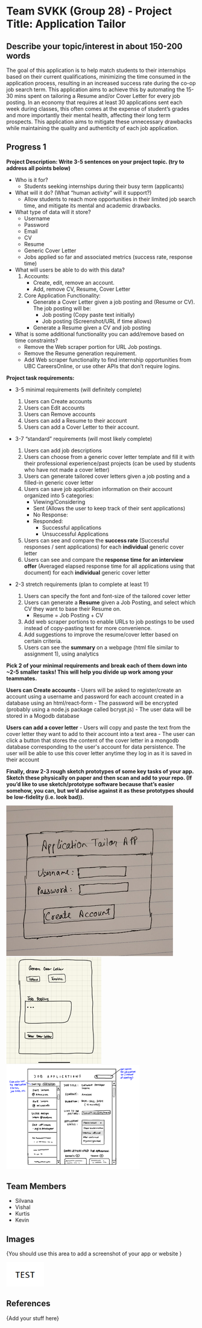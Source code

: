 # Team SVKK (Group 28) - Project Title: Application Tailor

## Describe your topic/interest in about 150-200 words
The goal of this application is to help match students to their internships based on their current qualifications, minimizing the time consumed in the application process, resulting in an increased success rate during the co-op job search term. This application aims to achieve this by automating the 15-30 mins spent on tailoring a Resume and/or Cover Letter for every job posting. In an economy that requires at least 30 applications sent each week during classes, this often comes at the expense of student’s grades and more importantly their mental health, affecting their long term prospects. This application aims to mitigate these unnecessary drawbacks while maintaining the quality and authenticity of each job application.


## Progress 1 
**Project Description: Write 3-5 sentences on your project topic. (try to address all points below)**
- Who is it for?
    - Students seeking internships during their busy term (applicants)
- What will it do? (What “human activity” will it support?)
    - Allow students to reach more opportunities in their limited job search time, and mitigate its mental and academic drawbacks.
- What type of data will it store?
    - Username
    - Password
    - Email
    - CV
    - Resume
    - Generic Cover Letter
    - Jobs applied so far and associated metrics (success rate, response time)
- What will users be able to do with this data?
    1. Accounts: 
        - Create, edit, remove an account.
        - Add, remove CV, Resume, Cover Letter
    2. Core Application Functionality:
        - Generate a Cover Letter given a job posting and (Resume or CV).  The job posting will be:
            - Job posting (Copy paste text initially)
            - Job posting (Screenshot/URL if time allows)
        - Generate a Resume given a CV and job posting
- What is some additional functionality you can add/remove based on time constraints?
    - Remove the Web scraper portion for URL Job postings. 
    - Remove the Resume generation requirement.
    - Add Web scraper functionality to find internship opportunities from UBC CareersOnline, or use other APIs that don’t require logins.
 
**Project task requirements:**
- 3-5 minimal requirements (will definitely complete)
  1. Users can Create accounts
  2. Users can Edit accounts
  3. Users can Remove accounts
  4. Users can add a Resume to their account
  5. Users can add a Cover Letter to their account.
     
- 3-7 “standard” requirements (will most likely complete)
  1. Users can add job descriptions 
  2. Users can choose from a generic cover letter template and fill it with their professional experience/past projects (can be used by students who have not made a cover letter)
  3. Users can generate tailored cover letters given a job posting and a filled-in generic cover letter
  4. Users can save job application information on their account organized into 5 categories:
      - Viewing/Considering
      - Sent (Allows the user to keep track of their sent applications)
      - No Response:
      - Responded: 
          - Successful applications
          - Unsuccessful Applications
  5. Users can see and compare the **success rate** (Successful responses / sent applications) for each **individual** generic cover letter
  6. Users can see and compare the **response time for an interview offer** (Averaged elapsed response time for all applications using that document) for each **individual** generic cover letter
     
- 2-3 stretch requirements (plan to complete at least 1!)
  1. Users can specify the font and font-size of the tailored cover letter
  2. Users can generate a **Resume** given a Job Posting, and select which CV they want to base their Resume on.	
      - Resume = Job Posting + CV	
  3. Add web scraper portions to enable URLs to job postings to be used instead of copy-pasting text for more convenience. 
  4. Add suggestions to improve the resume/cover letter based on certain criteria. 
  5. Users can see the **summary** on a webpage (html file similar to assignment 1), using analytics
     
**Pick 2 of your minimal requirements and break each of them down into ~2-5 smaller tasks!
This will help you divide up work among your teammates.**

  **Users can Create accounts**
    - Users will be asked to register/create an account using a username and password for each account created in a database using an html/react-form
    - The password will be encrypted (probably using a node.js package called bcrypt.js)
    - The user data will be stored in a Mogodb database
      
  **Users can add a cover letter**
    - Users will copy and paste the text from the cover letter they want to add to their account into a text area 
    - The user can click a button that stores the content of the cover letter in a mongodb database corresponding to the user's account for data persistence. The user will be able to use this cover letter anytime they log in as it is saved in their account


<b> Finally, draw 2-3 rough sketch prototypes of some key tasks of your app. Sketch these physically on paper and then scan and add to your repo. (If you’d like to use sketch/prototype software because that’s easier somehow, you can, but we’d advise against it as these prototypes should be low-fidelity (i.e. look bad)). </b>

<img src ="images/account_creation.png">
<img src ="images/cover_letter_creation.png" width="50%" height="50%">
<img src ="images/job_application_dashboard.PNG" width="70%" height="70%">
    
  
  
  ## Team Members

- Silvana
- Vishal
- Kurtis
- Kevin


## Images

{You should use this area to add a screenshot of your app or website }

<img src ="images/test.png" width="100px">

## References

{Add your stuff here}



